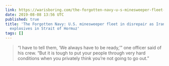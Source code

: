 ```yaml
---
link: https://warisboring.com/the-forgotten-navy-u-s-minesweeper-fleet-in-disrepair-as-iran-drops-more-explosives-in-strait-of-hormuz/
date: 2019-08-08 13:56 UTC
published: true
title: 'The Forgotten Navy: U.S. minesweeper fleet in disrepair as Iran drops more
  explosives in Strait of Hormuz'
tags: []
---
```


> “I have to tell them, ‘We always have to be ready,’” one officer said of his crew. “But it is tough to put your people through very hard conditions when you privately think you’re not going to go out.”
